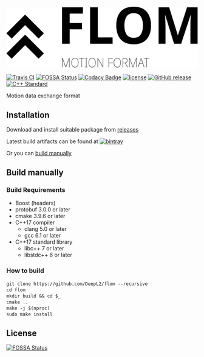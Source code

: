 ![flom](docs/logo.svg)

[![Travis CI](https://img.shields.io/travis/DeepL2/flom.svg?style=flat-square)](https://travis-ci.org/DeepL2/flom)
[![FOSSA Status](https://app.fossa.io/api/projects/git%2Bgithub.com%2FDeepL2%2Fflom.svg?type=small)](https://app.fossa.io/projects/git%2Bgithub.com%2FDeepL2%2Fflom?ref=badge_small)
[![Codacy Badge](https://api.codacy.com/project/badge/Grade/37de359208f14aa5ab2e2a67b170335a)](https://www.codacy.com/app/coord-e/flom?utm_source=github.com&amp;utm_medium=referral&amp;utm_content=DeepL2/flom&amp;utm_campaign=Badge_Grade)
[![license](https://img.shields.io/github/license/DeepL2/flom.svg?style=flat-square)](COPYING)
[![GitHub release](https://img.shields.io/github/release/DeepL2/flom.svg?style=flat-square)](https://github.com/DeepL2/flom/releases)
[![C++ Standard](https://img.shields.io/badge/C%2B%2B-17-brightgreen.svg?style=flat-square)](https://isocpp.org/std/status)

Motion data exchange format

## Installation

Download and install suitable package from [releases](https://github.com/DeepL2/flom/releases)

Latest build artifacts can be found at [![bintray](https://img.shields.io/bintray/v/deepl2/flom/latest.svg?style=flat-square)](https://dl.bintray.com/deepl2/flom/)

Or you can [build manually](#build-manually)

## Build manually

### Build Requirements

- Boost (headers)
- protobuf 3.0.0 or later
- cmake 3.9.6 or later
- C++17 compiler
  - clang 5.0 or later
  - gcc 6.1 or later
- C++17 standard library
  - libc++ 7 or later
  - libstdc++ 6 or later

### How to build

```shell
git clone https://github.com/DeepL2/flom --recursive
cd flom
mkdir build && cd $_
cmake ..
make -j $(nproc)
sudo make install
```

## License
[![FOSSA Status](https://app.fossa.io/api/projects/git%2Bgithub.com%2FDeepL2%2Fflom.svg?type=large)](https://app.fossa.io/projects/git%2Bgithub.com%2FDeepL2%2Fflom?ref=badge_large)

